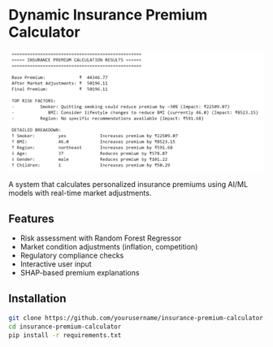 # Dynamic Insurance Premium Calculator

![Insurance Calculator Demo](examples/sample_output.png)

A system that calculates personalized insurance premiums using AI/ML models with real-time market adjustments.

## Features
- Risk assessment with Random Forest Regressor
- Market condition adjustments (inflation, competition)
- Regulatory compliance checks
- Interactive user input
- SHAP-based premium explanations

## Installation
```bash
git clone https://github.com/yourusername/insurance-premium-calculator.git
cd insurance-premium-calculator
pip install -r requirements.txt
